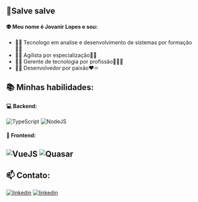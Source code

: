 ## 👋Salve salve
#### :alien: Meu nome é  Jovanir Lopes e sou:
- :man_student: Tecnologo em analise e desenvolvimento de sistemas por formação:space_invader::white_check_mark:
- :man_student: Agilista por especialização:runner::white_check_mark:
- :office_worker: Gerente de tecnologia por profissão:astronaut::white_check_mark:
- :technologist: Desenvolvedor por paixão:heart::infinity: 


## :books: Minhas habilidades:
#### :computer: Backend:
![TypeScript](https://img.shields.io/badge/TypeScript-007ACC?style=for-the-badge&logo=typescript&logoColor=white) ![NodeJS](https://img.shields.io/badge/Node.js-339933?style=for-the-badge&logo=nodedotjs&logoColor=white)   
#### :art: Frontend:
![VueJS](https://img.shields.io/badge/Vue.js-35495E?style=for-the-badge&logo=vuedotjs&logoColor=4FC08D)  ![Quasar](https://img.shields.io/badge/Quasar-1976D2?style=for-the-badge&logo=quasar&logoColor=white)  
---
## :mailbox: Contato:
[![linkedin](https://img.shields.io/badge/LinkedIn-0077B5?style=for-the-badge&logo=linkedin&logoColor=white)](https://www.linkedin.com/in/jovanir-mateus/)  [![linkedin](https://img.shields.io/badge/Microsoft_Outlook-0078D4?style=for-the-badge&logo=microsoft-outlook&logoColor=white)](mailto:jovanir.lopes@outlook.com)


